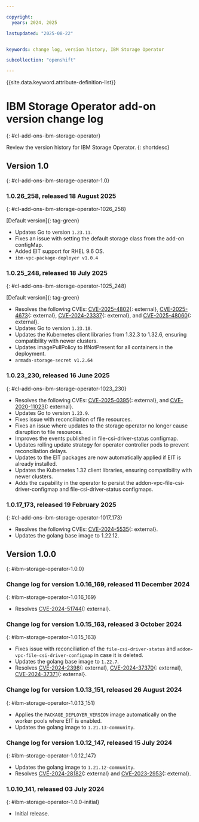 ```yaml
---

copyright:
  years: 2024, 2025

lastupdated: "2025-08-22"


keywords: change log, version history, IBM Storage Operator

subcollection: "openshift"

---
```


{{site.data.keyword.attribute-definition-list}}




# IBM Storage Operator add-on version change log
{: #cl-add-ons-ibm-storage-operator}

Review the version history for IBM Storage Operator.
{: shortdesc}



## Version 1.0
{: #cl-add-ons-ibm-storage-operator-1.0}


### 1.0.26_258, released 18 August 2025
{: #cl-add-ons-ibm-storage-operator-1026_258}

[Default version]{: tag-green}

- Updates Go to version `1.23.11`.
- Fixes an issue with setting the default storage class from the add-on configMap. 
- Added EIT support for RHEL 9.6 OS.
- `ibm-vpc-package-deployer v1.0.4`

### 1.0.25_248, released 18 July 2025
{: #cl-add-ons-ibm-storage-operator-1025_248}

[Default version]{: tag-green}

- Resolves the following CVEs: [CVE-2025-4802](https://nvd.nist.gov/vuln/detail/CVE-2025-4802){: external}, [CVE-2025-4673](https://nvd.nist.gov/vuln/detail/CVE-2025-4673){: external}, [CVE-2024-23337](https://nvd.nist.gov/vuln/detail/CVE-2024-23337){: external}, and [CVE-2025-48060](https://nvd.nist.gov/vuln/detail/CVE-2025-48060){: external}.
- Updates Go to version `1.23.10`.
- Updates the Kubernetes client libraries from 1.32.3 to 1.32.6, ensuring compatibility with newer clusters. 
- Updates imagePullPolicy to IfNotPresent for all containers in the deployment. 
- `armada-storage-secret v1.2.64`

### 1.0.23_230, released 16 June 2025
{: #cl-add-ons-ibm-storage-operator-1023_230}

- Resolves the following CVEs: [CVE-2025-0395](https://nvd.nist.gov/vuln/detail/CVE-2025-0395){: external}, and [CVE-2020-11023](https://nvd.nist.gov/vuln/detail/CVE-2020-11023){: external}.
- Updates Go to version `1.23.9`.
- Fixes issue with reconciliation of file resources. 
- Fixes an issue where updates to the storage operator no longer cause disruption to file resources. 
- Improves the events published in file-csi-driver-status configmap. 
- Updates rolling update strategy for operator controller pods to prevent reconciliation delays. 
- Updates to the EIT packages are now automatically applied if EIT is already installed. 
- Updates the Kubernetes 1.32 client libraries, ensuring compatibility with newer clusters. 
- Adds the capability in the operator to persist the addon-vpc-file-csi-driver-configmap and file-csi-driver-status configmaps.

### 1.0.17_173, released 19 February 2025
{: #cl-add-ons-ibm-storage-operator-1017_173}

- Resolves the following CVEs: [CVE-2024-5535](https://nvd.nist.gov/vuln/detail/CVE-2024-5535){: external}.
- Updates the golang base image to 1.22.12. 




## Version 1.0.0
{: #ibm-storage-operator-1.0.0}

### Change log for version 1.0.16_169, released 11 December 2024
{: #ibm-storage-operator-1.0.16_169}


- Resolves [CVE-2024-51744](https://nvd.nist.gov/vuln/detail/CVE-2024-51744){: external}.



### Change log for version 1.0.15_163, released 3 October 2024
{: #ibm-storage-operator-1.0.15_163}

- Fixes issue with reconciliation of the `file-csi-driver-status` and `addon-vpc-file-csi-driver-configmap` in case it is deleted.
- Updates the golang base image to `1.22.7`.
- Resolves [CVE-2024-2398](https://nvd.nist.gov/vuln/detail/CVE-2024-2398){: external}, [CVE-2024-37370](https://nvd.nist.gov/vuln/detail/CVE-2024-37370){: external}, [CVE-2024-37371](https://nvd.nist.gov/vuln/detail/CVE-2024-37371){: external}.


### Change log for version 1.0.13_151, released 26 August 2024
{: #ibm-storage-operator-1.0.13_151}

- Applies the `PACKAGE_DEPLOYER_VERSION` image automatically on the worker pools where EIT is enabled.
- Updates the golang image to `1.21.13-community`.


### Change log for version 1.0.12_147, released 15 July 2024
{: #ibm-storage-operator-1.0.12_147}

- Updates the golang image to `1.21.12-community`.
- Resolves [CVE-2024-28182](https://nvd.nist.gov/vuln/detail/CVE-2024-28182){: external} and [CVE-2023-2953](https://nvd.nist.gov/vuln/detail/CVE-2023-2953){: external}.


### 1.0.10_141, released 03 July 2024
{: #ibm-storage-operator-1.0.0-initial}

- Initial release.
